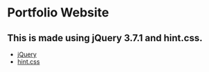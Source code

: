 # Portfolio Website
This is made using jQuery 3.7.1 and hint.css.
---
- [jQuery](https://jquery.com/)
- [hint.css](https://kushagra.dev/lab/hint/)
